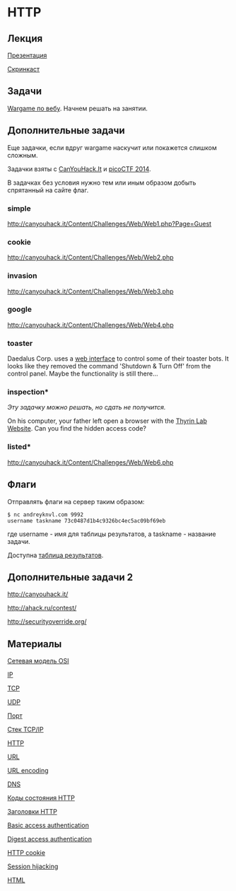 HTTP
====

## Лекция

[Презентация](https://github.com/xairy/mipt-ctf/tree/master/03-net/01-http/slides.pdf)

[Скринкаст](https://www.youtube.com/watch?v=rHKRivpG3uI)


## Задачи

[Wargame по вебу](http://overthewire.org/wargames/natas/).
Начнем решать на занятии.


## Дополнительные задачи

Еще задачки, если вдруг wargame наскучит или покажется слишком сложным.

Задачки взяты с [CanYouHack.It](http://canyouhack.it/) и [picoCTF 2014](https://picoctf.com/).

В задачках без условия нужно тем или иным образом добыть спрятанный на сайте флаг.

### simple

http://canyouhack.it/Content/Challenges/Web/Web1.php?Page=Guest

### cookie

http://canyouhack.it/Content/Challenges/Web/Web2.php

### invasion

http://canyouhack.it/Content/Challenges/Web/Web3.php

### google

http://canyouhack.it/Content/Challenges/Web/Web4.php

### toaster

Daedalus Corp. uses a [web interface](http://web2014.picoctf.com/toaster-control-1040194/) to control some of their toaster bots. It looks like they removed the command 'Shutdown & Turn Off' from the control panel. Maybe the functionality is still there...

### inspection\*

_Эту задачку можно решать, но сдать не получится._

On his computer, your father left open a browser with the [Thyrin Lab Website](https://picoctf.com/api/autogen/serve/index.html?static=false&pid=28baa70afa1967ff63b201f687b7533e). Can you find the hidden access code?

### listed\*

http://canyouhack.it/Content/Challenges/Web/Web6.php


## Флаги

Отправлять флаги на сервер таким образом:
```
$ nc andreyknvl.com 9992
username taskname 73c0487d1b4c9326bc4ec5ac09bf69eb
```
где username - имя для таблицы результатов, а taskname - название задачи.

Доступна [таблица результатов](https://andreyknvl.com/mipt-ctf).


## Дополнительные задачи 2

http://canyouhack.it/

http://ahack.ru/contest/

http://securityoverride.org/

## Материалы

[Сетевая модель OSI](https://ru.wikipedia.org/wiki/%D0%A1%D0%B5%D1%82%D0%B5%D0%B2%D0%B0%D1%8F_%D0%BC%D0%BE%D0%B4%D0%B5%D0%BB%D1%8C_OSI)

[IP](https://ru.wikipedia.org/wiki/IP)

[TCP](https://ru.wikipedia.org/wiki/TCP)

[UDP](https://ru.wikipedia.org/wiki/UDP)

[Порт](https://ru.wikipedia.org/wiki/%D0%9F%D0%BE%D1%80%D1%82_(%D0%BA%D0%BE%D0%BC%D0%BF%D1%8C%D1%8E%D1%82%D0%B5%D1%80%D0%BD%D1%8B%D0%B5_%D1%81%D0%B5%D1%82%D0%B8))

[Стек TCP/IP](https://ru.wikipedia.org/wiki/TCP/IP)

[HTTP](https://ru.wikipedia.org/wiki/HTTP)

[URL](https://en.wikipedia.org/wiki/Uniform_Resource_Locator)

[URL encoding](https://en.wikipedia.org/wiki/Percent-encoding)

[DNS](https://ru.wikipedia.org/wiki/DNS)

[Коды состояния HTTP](https://ru.wikipedia.org/wiki/%D0%A1%D0%BF%D0%B8%D1%81%D0%BE%D0%BA_%D0%BA%D0%BE%D0%B4%D0%BE%D0%B2_%D1%81%D0%BE%D1%81%D1%82%D0%BE%D1%8F%D0%BD%D0%B8%D1%8F_HTTP)

[Заголовки HTTP](https://ru.wikipedia.org/wiki/%D0%97%D0%B0%D0%B3%D0%BE%D0%BB%D0%BE%D0%B2%D0%BA%D0%B8_HTTP)

[Basic access authentication](https://en.wikipedia.org/wiki/Basic_access_authentication)

[Digest access authentication](https://en.wikipedia.org/wiki/Digest_access_authentication)

[HTTP cookie](https://ru.wikipedia.org/wiki/HTTP_cookie)

[Session hijacking](https://en.wikipedia.org/wiki/Session_hijacking)

[HTML](https://ru.wikipedia.org/wiki/HTML)
